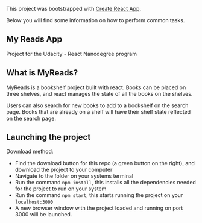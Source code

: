 This project was bootstrapped with [Create React App](https://github.com/facebookincubator/create-react-app).

Below you will find some information on how to perform common tasks.<br>

## My Reads App
Project for the Udacity - React Nanodegree program

## What is MyReads?

MyReads is a bookshelf project built with react. Books can be placed on three shelves, and react manages
the state of all the books on the shelves.

Users can also search for new books to add to a bookshelf on the search page. Books that are already on
a shelf will have their shelf state reflected on the search page.


## Launching the project

Download method:

* Find the download button for this repo (a green button on the right), and download the project to your
computer
* Navigate to the folder on your systems terminal
* Run the command `npm install`, this installs all the dependencies needed for the project to run on your
system
* Run the command `npm start`, this starts running the project on your `localhost:3000`
* A new browser window with the project loaded and running on port 3000 will be launched.

